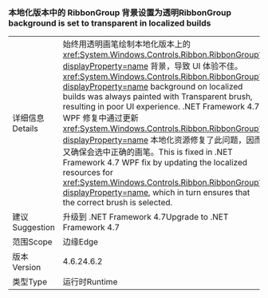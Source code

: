 ### <a name="ribbongroup-background-is-set-to-transparent-in-localized-builds"></a><span data-ttu-id="514aa-101">本地化版本中的 RibbonGroup 背景设置为透明</span><span class="sxs-lookup"><span data-stu-id="514aa-101">RibbonGroup background is set to transparent in localized builds</span></span>

|   |   |
|---|---|
|<span data-ttu-id="514aa-102">详细信息</span><span class="sxs-lookup"><span data-stu-id="514aa-102">Details</span></span>|<span data-ttu-id="514aa-103">始终用透明画笔绘制本地化版本上的 <xref:System.Windows.Controls.Ribbon.RibbonGroup?displayProperty=name> 背景，导致 UI 体验不佳。</span><span class="sxs-lookup"><span data-stu-id="514aa-103"><xref:System.Windows.Controls.Ribbon.RibbonGroup?displayProperty=name> background on localized builds was always painted with Transparent brush, resulting in poor UI experience.</span></span> <span data-ttu-id="514aa-104">.NET Framework 4.7 WPF 修复中通过更新 <xref:System.Windows.Controls.Ribbon.RibbonGroup?displayProperty=name> 本地化资源修复了此问题，因而又确保会选中正确的画笔。</span><span class="sxs-lookup"><span data-stu-id="514aa-104">This is fixed in .NET Framework 4.7 WPF fix by updating the localized resources for <xref:System.Windows.Controls.Ribbon.RibbonGroup?displayProperty=name>, which in turn ensures that the correct brush is selected.</span></span>|
|<span data-ttu-id="514aa-105">建议</span><span class="sxs-lookup"><span data-stu-id="514aa-105">Suggestion</span></span>|<span data-ttu-id="514aa-106">升级到 .NET Framework 4.7</span><span class="sxs-lookup"><span data-stu-id="514aa-106">Upgrade to .NET Framework 4.7</span></span>|
|<span data-ttu-id="514aa-107">范围</span><span class="sxs-lookup"><span data-stu-id="514aa-107">Scope</span></span>|<span data-ttu-id="514aa-108">边缘</span><span class="sxs-lookup"><span data-stu-id="514aa-108">Edge</span></span>|
|<span data-ttu-id="514aa-109">版本</span><span class="sxs-lookup"><span data-stu-id="514aa-109">Version</span></span>|<span data-ttu-id="514aa-110">4.6.2</span><span class="sxs-lookup"><span data-stu-id="514aa-110">4.6.2</span></span>|
|<span data-ttu-id="514aa-111">类型</span><span class="sxs-lookup"><span data-stu-id="514aa-111">Type</span></span>|<span data-ttu-id="514aa-112">运行时</span><span class="sxs-lookup"><span data-stu-id="514aa-112">Runtime</span></span>|


